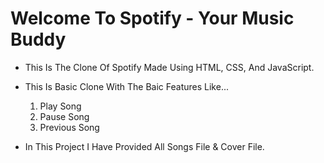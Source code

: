 # Welcome To Spotify - Your Music Buddy

* This Is The Clone Of Spotify Made Using HTML, CSS, And JavaScript.
* This Is Basic Clone With The Baic Features Like...
  1. Play Song
  2. Pause Song
  3. Previous Song

* In This Project I Have Provided All Songs File & Cover File.

